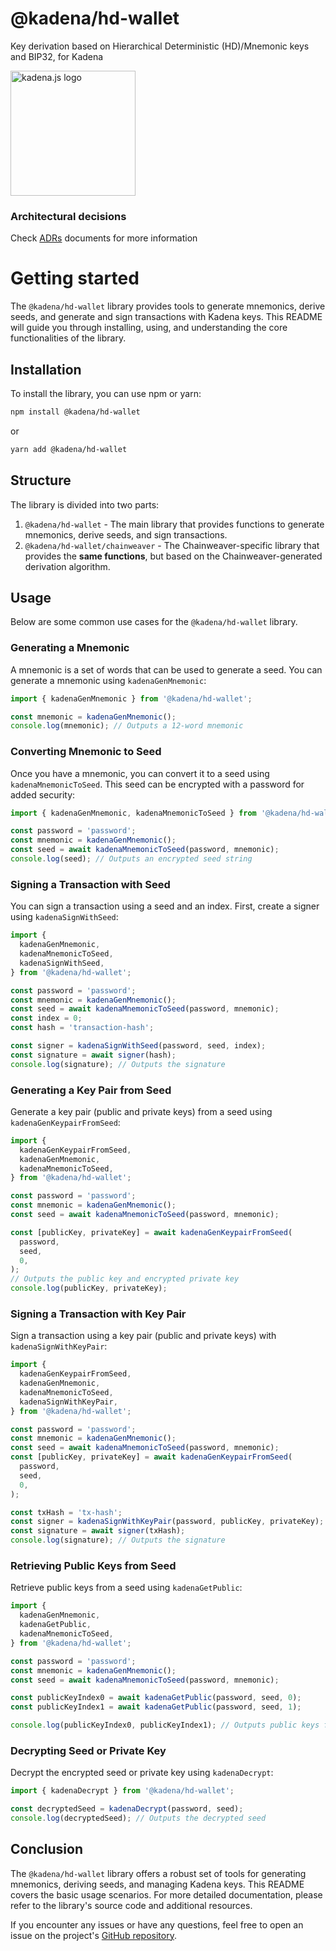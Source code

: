 <!-- genericHeader start -->

# @kadena/hd-wallet

Key derivation based on Hierarchical Deterministic (HD)/Mnemonic keys and BIP32,
for Kadena

<picture>
  <source srcset="https://raw.githubusercontent.com/kadena-community/kadena.js/main/common/images/Kadena.JS_logo-white.png" media="(prefers-color-scheme: dark)"/>
  <img src="https://raw.githubusercontent.com/kadena-community/kadena.js/main/common/images/Kadena.JS_logo-black.png" width="200" alt="kadena.js logo" />
</picture>

<!-- genericHeader end -->

### Architectural decisions

Check [ADRs][1] documents for more information

# Getting started

The `@kadena/hd-wallet` library provides tools to generate mnemonics, derive
seeds, and generate and sign transactions with Kadena keys. This README will
guide you through installing, using, and understanding the core functionalities
of the library.

## Installation

To install the library, you can use npm or yarn:

```bash
npm install @kadena/hd-wallet
```

or

```bash
yarn add @kadena/hd-wallet
```

## Structure

The library is divided into two parts:

1. `@kadena/hd-wallet` - The main library that provides functions to generate
   mnemonics, derive seeds, and sign transactions.
2. `@kadena/hd-wallet/chainweaver` - The Chainweaver-specific library that
   provides the **same functions**, but based on the Chainweaver-generated
   derivation algorithm.

## Usage

Below are some common use cases for the `@kadena/hd-wallet` library.

### Generating a Mnemonic

A mnemonic is a set of words that can be used to generate a seed. You can
generate a mnemonic using `kadenaGenMnemonic`:

```javascript
import { kadenaGenMnemonic } from '@kadena/hd-wallet';

const mnemonic = kadenaGenMnemonic();
console.log(mnemonic); // Outputs a 12-word mnemonic
```

### Converting Mnemonic to Seed

Once you have a mnemonic, you can convert it to a seed using
`kadenaMnemonicToSeed`. This seed can be encrypted with a password for added
security:

```javascript
import { kadenaGenMnemonic, kadenaMnemonicToSeed } from '@kadena/hd-wallet';

const password = 'password';
const mnemonic = kadenaGenMnemonic();
const seed = await kadenaMnemonicToSeed(password, mnemonic);
console.log(seed); // Outputs an encrypted seed string
```

### Signing a Transaction with Seed

You can sign a transaction using a seed and an index. First, create a signer
using `kadenaSignWithSeed`:

```javascript
import {
  kadenaGenMnemonic,
  kadenaMnemonicToSeed,
  kadenaSignWithSeed,
} from '@kadena/hd-wallet';

const password = 'password';
const mnemonic = kadenaGenMnemonic();
const seed = await kadenaMnemonicToSeed(password, mnemonic);
const index = 0;
const hash = 'transaction-hash';

const signer = kadenaSignWithSeed(password, seed, index);
const signature = await signer(hash);
console.log(signature); // Outputs the signature
```

### Generating a Key Pair from Seed

Generate a key pair (public and private keys) from a seed using
`kadenaGenKeypairFromSeed`:

```javascript
import {
  kadenaGenKeypairFromSeed,
  kadenaGenMnemonic,
  kadenaMnemonicToSeed,
} from '@kadena/hd-wallet';

const password = 'password';
const mnemonic = kadenaGenMnemonic();
const seed = await kadenaMnemonicToSeed(password, mnemonic);

const [publicKey, privateKey] = await kadenaGenKeypairFromSeed(
  password,
  seed,
  0,
);
// Outputs the public key and encrypted private key
console.log(publicKey, privateKey);
```

### Signing a Transaction with Key Pair

Sign a transaction using a key pair (public and private keys) with
`kadenaSignWithKeyPair`:

```javascript
import {
  kadenaGenKeypairFromSeed,
  kadenaGenMnemonic,
  kadenaMnemonicToSeed,
  kadenaSignWithKeyPair,
} from '@kadena/hd-wallet';

const password = 'password';
const mnemonic = kadenaGenMnemonic();
const seed = await kadenaMnemonicToSeed(password, mnemonic);
const [publicKey, privateKey] = await kadenaGenKeypairFromSeed(
  password,
  seed,
  0,
);

const txHash = 'tx-hash';
const signer = kadenaSignWithKeyPair(password, publicKey, privateKey);
const signature = await signer(txHash);
console.log(signature); // Outputs the signature
```

### Retrieving Public Keys from Seed

Retrieve public keys from a seed using `kadenaGetPublic`:

```javascript
import {
  kadenaGenMnemonic,
  kadenaGetPublic,
  kadenaMnemonicToSeed,
} from '@kadena/hd-wallet';

const password = 'password';
const mnemonic = kadenaGenMnemonic();
const seed = await kadenaMnemonicToSeed(password, mnemonic);

const publicKeyIndex0 = await kadenaGetPublic(password, seed, 0);
const publicKeyIndex1 = await kadenaGetPublic(password, seed, 1);

console.log(publicKeyIndex0, publicKeyIndex1); // Outputs public keys for index 0 and 1
```

### Decrypting Seed or Private Key

Decrypt the encrypted seed or private key using `kadenaDecrypt`:

```javascript
import { kadenaDecrypt } from '@kadena/hd-wallet';

const decryptedSeed = kadenaDecrypt(password, seed);
console.log(decryptedSeed); // Outputs the decrypted seed
```

## Conclusion

The `@kadena/hd-wallet` library offers a robust set of tools for generating
mnemonics, deriving seeds, and managing Kadena keys. This README covers the
basic usage scenarios. For more detailed documentation, please refer to the
library's source code and additional resources.

If you encounter any issues or have any questions, feel free to open an issue on
the project's [GitHub repository][2].

[1]: ./docs/decisions/
[2]: https://github.com/kadena-community/kadena.js/issues/new/choose
